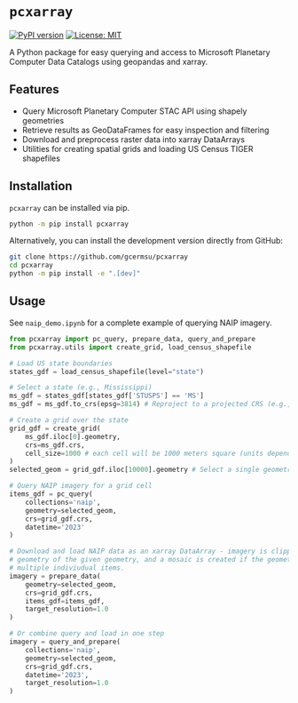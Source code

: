 # `pcxarray`
[![PyPI version](https://img.shields.io/pypi/v/pcxarray.svg)](https://pypi.org/project/pcxarray/)
[![License: MIT](https://img.shields.io/badge/License-MIT-yellow.svg)](./LICENSE)

A Python package for easy querying and access to Microsoft Planetary Computer Data Catalogs using geopandas and xarray.

## Features
- Query Microsoft Planetary Computer STAC API using shapely geometries
- Retrieve results as GeoDataFrames for easy inspection and filtering
- Download and preprocess raster data into xarray DataArrays
- Utilities for creating spatial grids and loading US Census TIGER shapefiles

## Installation

`pcxarray` can be installed via pip.

```bash
python -m pip install pcxarray
```

Alternatively, you can install the development version directly from GitHub:

```bash
git clone https://github.com/gcermsu/pcxarray
cd pcxarray
python -m pip install -e ".[dev]"
```

## Usage

See `naip_demo.ipynb` for a complete example of querying NAIP imagery.

```python
from pcxarray import pc_query, prepare_data, query_and_prepare
from pcxarray.utils import create_grid, load_census_shapefile

# Load US state boundaries
states_gdf = load_census_shapefile(level="state")

# Select a state (e.g., Mississippi)
ms_gdf = states_gdf[states_gdf['STUSPS'] == 'MS']
ms_gdf = ms_gdf.to_crs(epsg=3814) # Reproject to a projected CRS (e.g., EPSG:3814 for Mississippi)

# Create a grid over the state
grid_gdf = create_grid(
    ms_gdf.iloc[0].geometry,
    crs=ms_gdf.crs,
    cell_size=1000 # each cell will be 1000 meters square (units depend on the CRS)
)
selected_geom = grid_gdf.iloc[10000].geometry # Select a single geometry for demonstration

# Query NAIP imagery for a grid cell
items_gdf = pc_query(
    collections='naip',
    geometry=selected_geom,
    crs=grid_gdf.crs,
    datetime='2023'
)

# Download and load NAIP data as an xarray DataArray - imagery is clipped to the 
# geometry of the given geometry, and a mosaic is created if the geometry spans 
# multiple indiviudual items.
imagery = prepare_data(
    geometry=selected_geom,
    crs=grid_gdf.crs,
    items_gdf=items_gdf,
    target_resolution=1.0
)

# Or combine query and load in one step
imagery = query_and_prepare(
    collections='naip',
    geometry=selected_geom,
    crs=grid_gdf.crs,
    datetime='2023',
    target_resolution=1.0
)
```
